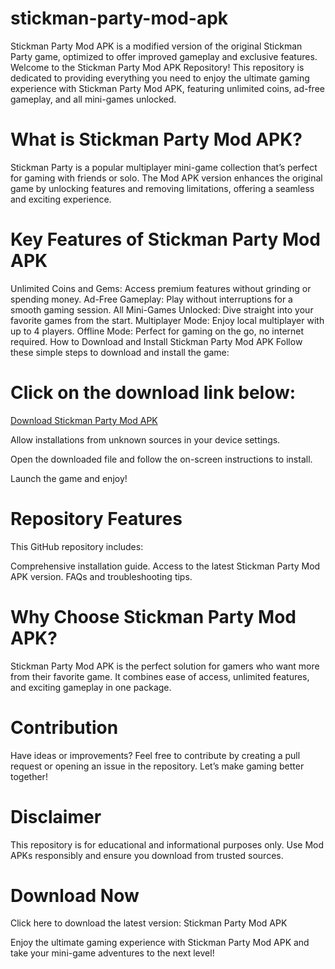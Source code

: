 # stickman-party-mod-apk
Stickman Party Mod APK is a modified version of the original Stickman Party game, optimized to offer improved gameplay and exclusive features.
Welcome to the Stickman Party Mod APK Repository! This repository is dedicated to providing everything you need to enjoy the ultimate gaming experience with Stickman Party Mod APK, featuring unlimited coins, ad-free gameplay, and all mini-games unlocked.

# What is Stickman Party Mod APK?
Stickman Party is a popular multiplayer mini-game collection that’s perfect for gaming with friends or solo. The Mod APK version enhances the original game by unlocking features and removing limitations, offering a seamless and exciting experience.

# Key Features of Stickman Party Mod APK
Unlimited Coins and Gems: Access premium features without grinding or spending money.
Ad-Free Gameplay: Play without interruptions for a smooth gaming session.
All Mini-Games Unlocked: Dive straight into your favorite games from the start.
Multiplayer Mode: Enjoy local multiplayer with up to 4 players.
Offline Mode: Perfect for gaming on the go, no internet required.
How to Download and Install Stickman Party Mod APK
Follow these simple steps to download and install the game:

# Click on the download link below:
<a href="[url](https://stickmanpartymodapk.com/)">Download Stickman Party Mod APK</a>

Allow installations from unknown sources in your device settings.

Open the downloaded file and follow the on-screen instructions to install.

Launch the game and enjoy!

# Repository Features
This GitHub repository includes:

Comprehensive installation guide.
Access to the latest Stickman Party Mod APK version.
FAQs and troubleshooting tips.

# Why Choose Stickman Party Mod APK?
Stickman Party Mod APK is the perfect solution for gamers who want more from their favorite game. It combines ease of access, unlimited features, and exciting gameplay in one package.

# Contribution
Have ideas or improvements? Feel free to contribute by creating a pull request or opening an issue in the repository. Let’s make gaming better together!

# Disclaimer
This repository is for educational and informational purposes only. Use Mod APKs responsibly and ensure you download from trusted sources.

# Download Now
Click here to download the latest version:
Stickman Party Mod APK

Enjoy the ultimate gaming experience with Stickman Party Mod APK and take your mini-game adventures to the next level!

